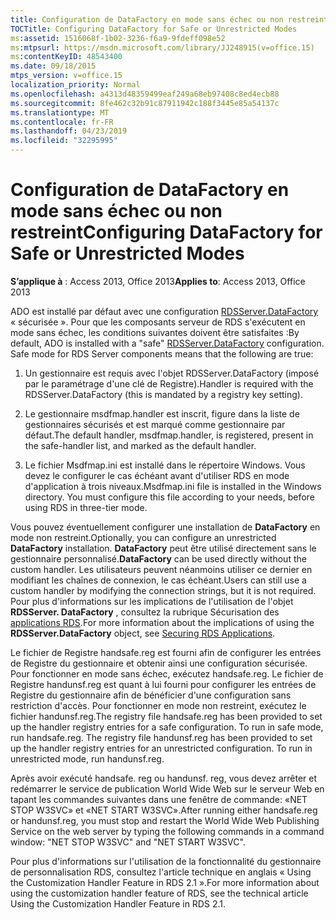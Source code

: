 ```yaml
---
title: Configuration de DataFactory en mode sans échec ou non restreint
TOCTitle: Configuring DataFactory for Safe or Unrestricted Modes
ms:assetid: 1516068f-1b02-3236-f6a9-9fdeff098e52
ms:mtpsurl: https://msdn.microsoft.com/library/JJ248915(v=office.15)
ms:contentKeyID: 48543400
ms.date: 09/18/2015
mtps_version: v=office.15
localization_priority: Normal
ms.openlocfilehash: a4313d48359499eaf249a68eb97408c8ed4ecb88
ms.sourcegitcommit: 8fe462c32b91c87911942c188f3445e85a54137c
ms.translationtype: MT
ms.contentlocale: fr-FR
ms.lasthandoff: 04/23/2019
ms.locfileid: "32295995"
---
```

# <a name="configuring-datafactory-for-safe-or-unrestricted-modes"></a><span data-ttu-id="d4cd1-102">Configuration de DataFactory en mode sans échec ou non restreint</span><span class="sxs-lookup"><span data-stu-id="d4cd1-102">Configuring DataFactory for Safe or Unrestricted Modes</span></span>


<span data-ttu-id="d4cd1-103">**S’applique à** : Access 2013, Office 2013</span><span class="sxs-lookup"><span data-stu-id="d4cd1-103">**Applies to**: Access 2013, Office 2013</span></span>

<span data-ttu-id="d4cd1-p101">ADO est installé par défaut avec une configuration [RDSServer.DataFactory](datafactory-object-rdsserver.md) « sécurisée ». Pour que les composants serveur de RDS s'exécutent en mode sans échec, les conditions suivantes doivent être satisfaites :</span><span class="sxs-lookup"><span data-stu-id="d4cd1-p101">By default, ADO is installed with a "safe" [RDSServer.DataFactory](datafactory-object-rdsserver.md) configuration. Safe mode for RDS Server components means that the following are true:</span></span>

1.  <span data-ttu-id="d4cd1-106">Un gestionnaire est requis avec l'objet RDSServer.DataFactory (imposé par le paramétrage d'une clé de Registre).</span><span class="sxs-lookup"><span data-stu-id="d4cd1-106">Handler is required with the RDSServer.DataFactory (this is mandated by a registry key setting).</span></span>

2.  <span data-ttu-id="d4cd1-107">Le gestionnaire msdfmap.handler est inscrit, figure dans la liste de gestionnaires sécurisés et est marqué comme gestionnaire par défaut.</span><span class="sxs-lookup"><span data-stu-id="d4cd1-107">The default handler, msdfmap.handler, is registered, present in the safe-handler list, and marked as the default handler.</span></span>

3.  <span data-ttu-id="d4cd1-p102">Le fichier Msdfmap.ini est installé dans le répertoire Windows. Vous devez le configurer le cas échéant avant d'utiliser RDS en mode d'application à trois niveaux.</span><span class="sxs-lookup"><span data-stu-id="d4cd1-p102">Msdfmap.ini file is installed in the Windows directory. You must configure this file according to your needs, before using RDS in three-tier mode.</span></span>

<span data-ttu-id="d4cd1-110">Vous pouvez éventuellement configurer une installation de **DataFactory** en mode non restreint.</span><span class="sxs-lookup"><span data-stu-id="d4cd1-110">Optionally, you can configure an unrestricted **DataFactory** installation.</span></span> <span data-ttu-id="d4cd1-111">**DataFactory** peut être utilisé directement sans le gestionnaire personnalisé.</span><span class="sxs-lookup"><span data-stu-id="d4cd1-111">**DataFactory** can be used directly without the custom handler.</span></span> <span data-ttu-id="d4cd1-112">Les utilisateurs peuvent néanmoins utiliser ce dernier en modifiant les chaînes de connexion, le cas échéant.</span><span class="sxs-lookup"><span data-stu-id="d4cd1-112">Users can still use a custom handler by modifying the connection strings, but it is not required.</span></span> <span data-ttu-id="d4cd1-113">Pour plus d'informations sur les implications de l'utilisation de l'objet **RDSServer. DataFactory** , consultez la rubrique Sécurisation des [applications RDS](securing-rds-applications.md).</span><span class="sxs-lookup"><span data-stu-id="d4cd1-113">For more information about the implications of using the **RDSServer.DataFactory** object, see [Securing RDS Applications](securing-rds-applications.md).</span></span>

<span data-ttu-id="d4cd1-p104">Le fichier de Registre handsafe.reg est fourni afin de configurer les entrées de Registre du gestionnaire et obtenir ainsi une configuration sécurisée. Pour fonctionner en mode sans échec, exécutez handsafe.reg. Le fichier de Registre handunsf.reg est quant à lui fourni pour configurer les entrées de Registre du gestionnaire afin de bénéficier d'une configuration sans restriction d'accès. Pour fonctionner en mode non restreint, exécutez le fichier handunsf.reg.</span><span class="sxs-lookup"><span data-stu-id="d4cd1-p104">The registry file handsafe.reg has been provided to set up the handler registry entries for a safe configuration. To run in safe mode, run handsafe.reg. The registry file handunsf.reg has been provided to set up the handler registry entries for an unrestricted configuration. To run in unrestricted mode, run handunsf.reg.</span></span>

<span data-ttu-id="d4cd1-117">Après avoir exécuté handsafe. reg ou handunsf. reg, vous devez arrêter et redémarrer le service de publication World Wide Web sur le serveur Web en tapant les commandes suivantes dans une fenêtre de commande: «NET STOP W3SVC» et «NET START W3SVC».</span><span class="sxs-lookup"><span data-stu-id="d4cd1-117">After running either handsafe.reg or handunsf.reg, you must stop and restart the World Wide Web Publishing Service on the web server by typing the following commands in a command window: "NET STOP W3SVC" and "NET START W3SVC".</span></span>

<span data-ttu-id="d4cd1-118">Pour plus d'informations sur l'utilisation de la fonctionnalité du gestionnaire de personnalisation RDS, consultez l'article technique en anglais « Using the Customization Handler Feature in RDS 2.1 ».</span><span class="sxs-lookup"><span data-stu-id="d4cd1-118">For more information about using the customization handler feature of RDS, see the technical article Using the Customization Handler Feature in RDS 2.1.</span></span>

